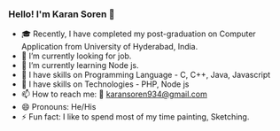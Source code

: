 ### Hello! I'm Karan Soren 👋

<!--
**KaranSoren21/KaranSoren21** is a ✨ _special_ ✨ repository because its `README.md` (this file) appears on your GitHub profile.

Here are some ideas to get you started:

- 🔭 I’m currently working on ...
- 🌱 I’m currently learning.
- 👯 I’m looking to collaborate on ...
- 🤔 I’m looking for help with ...
- 💬 Ask me about ...
- 📫 How to reach me: ...
- 😄 Pronouns: ...
- ⚡ Fun fact: ...
-->
- 🎓 Recently, I have completed my post-graduation on Computer Application from University of Hyderabad, India.  
- 🔭 I’m currently looking for job.
- 🌱 I’m currently learning Node js.
- 💪 I have skills on Programming Language - C, C++, Java, Javascript
- 💪 I have skills on Technologies - PHP, Node js
- 📫 How to reach me: 📧 karansoren934@gmail.com
- 😄 Pronouns: He/His
- ⚡ Fun fact: I like to spend most of my time painting, Sketching.
